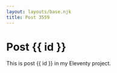 ```yaml
---
layout: layouts/base.njk
title: Post 3559
---
```


# Post {{ id }}

This is post {{ id }} in my Eleventy project.

